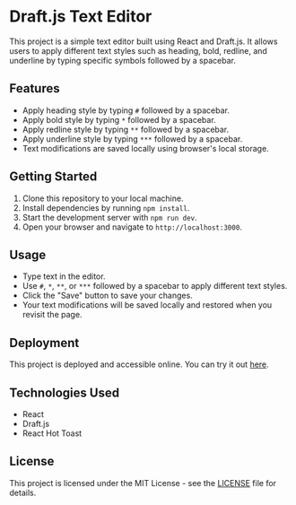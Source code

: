 # Draft.js Text Editor

This project is a simple text editor built using React and Draft.js. It allows users to apply different text styles such as heading, bold, redline, and underline by typing specific symbols followed by a spacebar.

## Features

- Apply heading style by typing `#` followed by a spacebar.
- Apply bold style by typing `*` followed by a spacebar.
- Apply redline style by typing `**` followed by a spacebar.
- Apply underline style by typing `***` followed by a spacebar.
- Text modifications are saved locally using browser's local storage.

## Getting Started

1. Clone this repository to your local machine.
2. Install dependencies by running `npm install`.
3. Start the development server with `npm run dev`.
4. Open your browser and navigate to `http://localhost:3000`.

## Usage

- Type text in the editor.
- Use `#`, `*`, `**`, or `***` followed by a spacebar to apply different text styles.
- Click the "Save" button to save your changes.
- Your text modifications will be saved locally and restored when you revisit the page.

## Deployment

This project is deployed and accessible online. You can try it out [here](https://rmqqsd-5173.csb.app/).

## Technologies Used

- React
- Draft.js
- React Hot Toast

## License

This project is licensed under the MIT License - see the [LICENSE](LICENSE) file for details.
